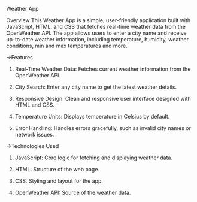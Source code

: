 

Weather App

Overview
This Weather App is a simple, user-friendly application built with JavaScript, HTML, and CSS that fetches real-time weather data from the OpenWeather API. The app allows users to enter a city name and receive up-to-date weather information, including temperature, humidity, weather conditions, min and max temperatures and more.

->Features


1) Real-Time Weather Data:  Fetches current weather information from the OpenWeather API.

2) City Search:  Enter any city name to get the latest weather details.

3) Responsive Design:  Clean and responsive user interface designed with HTML and CSS.

4) Temperature Units:  Displays temperature in Celsius by default.

5) Error Handling:  Handles errors gracefully, such as invalid city names or network issues.



->Technologies Used


1) JavaScript: Core logic for fetching and displaying weather data.

2) HTML: Structure of the web page.

3) CSS: Styling and layout for the app.

4) OpenWeather API: Source of the weather data.
